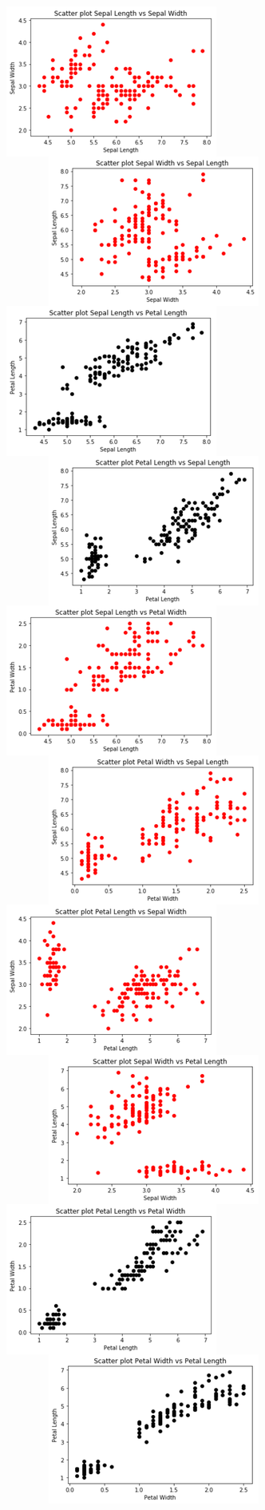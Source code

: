  <img align="left" width="420" height="300" src="images/scatter_seplen_vs_sepwid.png">  
  <img align="right" width="420" height="300" src="images/scatter_sepwid_vs_seplen.png">  
  
  <img align="left" width="420" height="300" src="images/scatter_seplen_vs_petlen.png">  
  <img align="right" width="420" height="300" src="images/scatter_petlen_vs_seplen.png">

  <img align="left" width="420" height="300" src="images/scatter_seplen_vs_petwid.png">  
  <img align="right" width="420" height="300" src="images/scatter_petwid_vs_seplen.png"> 

  <img align="left" width="420" height="300" src="images/scatter_petlen_vs_sepwid.png">  
  <img align="right" width="420" height="300" src="images/scatter_sepwid_vs_petlen.png"> 

  <img align="left" width="420" height="300" src="images/scatter_petlen_vs_petwid.png">  
  <img align="right" width="420" height="300" src="images/scatter_petwid_vs_petlen.png"> 
